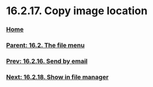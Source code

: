 # 16.2.17. Copy image location

### [Home](./00-home.md)
### [Parent: 16.2. The file menu](./16-02-00-the-file-menu.md)
### [Prev: 16.2.16. Send by email](./16-02-16-send-by-email.md)
### [Next: 16.2.18. Show in file manager](./16-02-18-show-in-file-manager.md)
